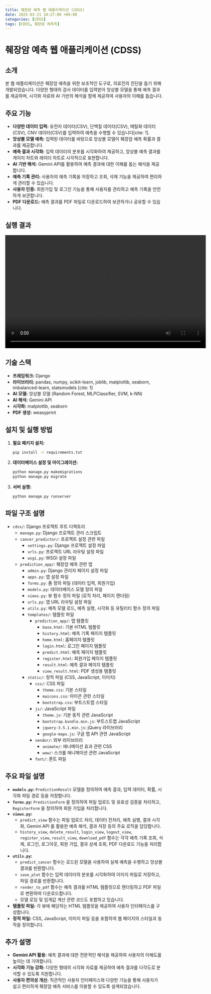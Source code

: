 ```yaml
---
title: 췌장암 예측 웹 애플리케이션 (CDSS)
date: 2025-03-21 10:27:00 +09:00
categories: [CDSS]
tags: [CDSS, 췌장암 에측측]
---
```


# 췌장암 예측 웹 애플리케이션 (CDSS)

## 소개

본 웹 애플리케이션은 췌장암 예측을 위한 보조적인 도구로, 의료진의 진단을 돕기 위해 개발되었습니다. 다양한 형태의 검사 데이터를 입력받아 앙상블 모델을 통해 예측 결과를 제공하며, 시각화 자료와 AI 기반의 해석을 함께 제공하여 사용자의 이해를 돕습니다.

## 주요 기능

* **다양한 데이터 입력:** 유전자 데이터(CSV), 단백질 데이터(CSV), 메틸화 데이터(CSV), CNV 데이터(CSV)를 입력하여 예측을 수행할 수 있습니다[cite: 1].
* **앙상블 모델 예측:** 입력된 데이터를 바탕으로 앙상블 모델이 췌장암 예측 확률과 결과를 제공합니다.
* **예측 결과 시각화:** 입력 데이터의 분포를 시각화하여 제공하고, 앙상블 예측 결과를 게이지 차트와 레이더 차트로 시각적으로 표현합니다.
* **AI 기반 해석:** Gemini API를 활용하여 예측 결과에 대한 이해를 돕는 해석을 제공합니다.
* **예측 기록 관리:** 사용자의 예측 기록을 저장하고 조회, 삭제 기능을 제공하여 편리하게 관리할 수 있습니다.
* **사용자 인증:** 회원가입 및 로그인 기능을 통해 사용자를 관리하고 예측 기록을 안전하게 보관합니다.
* **PDF 다운로드:** 예측 결과를 PDF 파일로 다운로드하여 보관하거나 공유할 수 있습니다.

## 실행 결과

<video width="640" height="360" controls>
  <source src="/assets/videos/my_video.mp4" type="video/mp4">
  Your browser does not support the video tag.
</video>

## 기술 스택

* **프레임워크:** Django
* **라이브러리:** pandas, numpy, scikit-learn, joblib, matplotlib, seaborn, imbalanced-learn, statsmodels [cite: 1]
* **AI 모델:** 앙상블 모델 (Random Forest, MLPClassifier, SVM, k-NN)
* **AI 해석:** Gemini API
* **시각화:** matplotlib, seaborn
* **PDF 생성:** weasyprint

## 설치 및 실행 방법

1.  **필요 패키지 설치:**

    ```bash
    pip install -r requirements.txt
    ```

2.  **데이터베이스 설정 및 마이그레이션:**

    ```bash
    python manage.py makemigrations
    python manage.py migrate
    ```

3.  **서버 실행:**

    ```bash
    python manage.py runserver
    ```

## 파일 구조 설명

* `cdss/`: Django 프로젝트 루트 디렉토리
    * `manage.py`: Django 프로젝트 관리 스크립트
    * `cancer_predictor/`: 프로젝트 설정 관련 파일
        * `settings.py`: Django 프로젝트 설정 파일
        * `urls.py`: 프로젝트 URL 라우팅 설정 파일
        * `wsgi.py`: WSGI 설정 파일
    * `prediction_app/`: 췌장암 예측 관련 앱
        * `admin.py`: Django 관리자 페이지 설정 파일
        * `apps.py`: 앱 설정 파일
        * `forms.py`: 폼 정의 파일 (데이터 입력, 회원가입)
        * `models.py`: 데이터베이스 모델 정의 파일
        * `views.py`: 뷰 함수 정의 파일 (로직 처리, 페이지 렌더링)
        * `urls.py`: 앱 URL 라우팅 설정 파일
        * `utils.py`: 예측 모델 로드, 예측 실행, 시각화 등 유틸리티 함수 정의 파일
        * `templates/`: 템플릿 파일
            * `prediction_app/`: 앱 템플릿
                * `base.html`: 기본 HTML 템플릿
                * `history.html`: 예측 기록 페이지 템플릿
                * `home.html`: 홈페이지 템플릿
                * `login.html`: 로그인 페이지 템플릿
                * `predict.html`: 예측 페이지 템플릿
                * `register.html`: 회원가입 페이지 템플릿
                * `result.html`: 예측 결과 페이지 템플릿
                * `view_result.html`: PDF 생성용 템플릿
        * `static/`: 정적 파일 (CSS, JavaScript, 이미지)
            * `css/`: CSS 파일
                * `theme.css`: 기본 스타일
                * `maicons.css`: 아이콘 관련 스타일
                * `bootstrap.css`: 부트스트랩 스타일
            * `js/`: JavaScript 파일
                * `theme.js`: 기본 동작 관련 JavaScript
                * `bootstrap.bundle.min.js`: 부트스트랩 JavaScript
                * `jquery-3.5.1.min.js`: jQuery 라이브러리
                * `google-maps.js`: 구글 맵 API 관련 JavaScript
            * `vendor/`: 외부 라이브러리
                * `animate/`: 애니메이션 효과 관련 CSS
                * `wow/`: 스크롤 애니메이션 관련 JavaScript
            * `font/`: 폰트 파일

## 주요 파일 설명

* **`models.py`:** `PredictionResult` 모델을 정의하여 예측 결과, 입력 데이터, 확률,  시각화 파일 경로 등을 저장합니다.
* **`forms.py`:** `PredictionForm` 을 정의하여 파일 업로드 및 유효성 검증을 처리하고, `RegisterForm` 을 정의하여 회원 가입을 처리합니다.
* **`views.py`:**
    * `predict_view` 함수는 파일 업로드 처리, 데이터 전처리, 예측 실행, 결과 시각화,  Gemini API 를 활용한 예측 해석,  결과 저장 등의 주요 로직을 담당합니다.
    * `history_view`, `delete_result`, `login_view`, `logout_view`, `register_view`, `result_view`, `download_pdf` 함수는 각각 예측 기록 조회, 삭제, 로그인, 로그아웃, 회원 가입,  결과 상세 조회, PDF 다운로드 기능을 처리합니다.
* **`utils.py`:**
    * `predict_cancer` 함수는 로드된 모델을 사용하여 실제 예측을 수행하고 앙상블 결과를 반환합니다.
    * `save_plot` 함수는 입력 데이터의 분포를 시각화하여 이미지 파일로 저장하고, 파일 경로를 반환합니다.
    * `render_to_pdf` 함수는 예측 결과를 HTML 템플릿으로 렌더링하고 PDF 파일로 변환하여 다운로드합니다.
    * 모델 로딩 및 임계값 계산 관련 코드도 포함하고 있습니다.
* **템플릿 파일:** 각 뷰에 해당하는 HTML 템플릿을 제공하여 사용자 인터페이스를 구성합니다.
* **정적 파일:** CSS, JavaScript, 이미지 파일 등을 포함하여 웹 페이지의 스타일과 동작을 정의합니다.

## 추가 설명

* **Gemini API 활용:** 예측 결과에 대한 전문적인 해석을 제공하여 사용자의 이해도를 높이는 데 기여합니다.
* **시각화 기능 강화:** 다양한 형태의 시각화 자료를 제공하여 예측 결과를 다각도로 분석할 수 있도록 지원합니다.
* **사용자 편의성 개선:** 직관적인 사용자 인터페이스와 다양한 기능을 통해 사용자가 쉽고 편리하게 췌장암 예측 서비스를 이용할 수 있도록 설계되었습니다.


